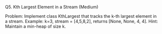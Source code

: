 Q5. Kth Largest Element in a Stream (Medium)

Problem: Implement class KthLargest that tracks the k-th largest element in a stream.
Example: k=3, stream = [4,5,8,2], returns [None, None, 4, 4].
Hint: Maintain a min-heap of size k.